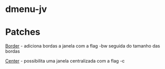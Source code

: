 # dmenu-jv

# Patches

[Border](https://tools.suckless.org/dmenu/patches/border/) - adiciona bordas a janela com a flag -bw seguida do tamanho das bordas

[Center](https://tools.suckless.org/dmenu/patches/center/) - possibilita uma janela centralizada com a flag -c

